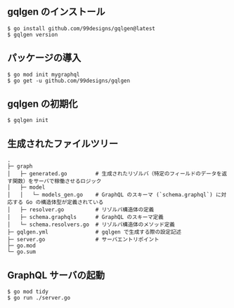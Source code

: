 ## gqlgen のインストール


```shell
$ go install github.com/99designs/gqlgen@latest
$ gqlgen version
```


## パッケージの導入


```shell
$ go mod init mygraphql
$ go get -u github.com/99designs/gqlgen
```


## gqlgen の初期化


```shell
$ gqlgen init
```


## 生成されたファイルツリー


```shell
.
├─ graph
│   ├─ generated.go         # 生成されたリゾルバ（特定のフィールドのデータを返す関数）をサーバで稼働させるロジック
│   ├─ model
│   │   └─ models_gen.go    # GraphQL のスキーマ (`schema.graphql`) に対応する Go の構造体型が定義されている
│   ├─ resolver.go          # リゾルバ構造体の定義
│   ├─ schema.graphqls      # GraphQL のスキーマ定義
│   └─ schema.resolvers.go  # リゾルバ構造体のメソッド定義
├─ gqlgen.yml               # gqlgen で生成する際の設定記述
├─ server.go                # サーバエントリポイント
├─ go.mod
└─ go.sum
```


## GraphQL サーバの起動

```shell
$ go mod tidy
$ go run ./server.go
```
